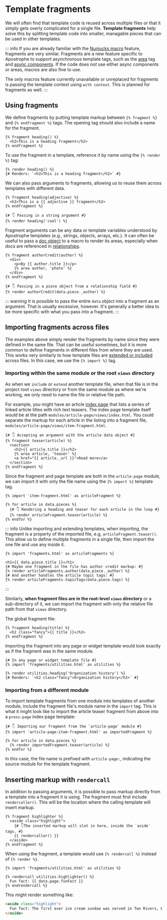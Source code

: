 # Template fragments

We will often find that template code is reused across multiple files or that it simply gets overly complicated for a single file. **Template fragments** help solve this by splitting template code into smaller, managable pieces that can be used in other templates.

::: info
If you are already familiar with the [Nunjucks macro](https://mozilla.github.io/nunjucks/templating.html#macro) feature, fragments are very similar. Fragments are a new feature specific to Apostrophe to support asynchronous template tags, such as the [area](/guide/areas-and-widgets.md#adding-areas-to-templates) tag and [async components](/guide/async-components.md). If the code does *not* use either async components or areas, macros are also fine to use.

The only macros feature currently unavailable or unreplaced for fragments is passing the template context using `with context`. This is planned for fragments as well.
:::

## Using fragments

We define fragments by putting template markup between `{% fragment %}` and `{% endfragment %}` tags. The opening tag should also include a name for the fragment.

``` nunjucks
{% fragment heading() %}
  <h2>This is a heading fragment</h2>
{% endfragment %}
```

To use the fragment in a template, reference it by name using the `{% render %}` tag:

``` nunjucks
{% render heading() %}
{# Renders: `<h2>This is a heading fragment</h2>` #}
```

We can also pass arguments to fragments, allowing us to reuse them across templates with different data.

``` nunjucks
{% fragment heading(adjective) %}
  <h2>This is a {{ adjective }} fragment</h2>
{% endfragment %}

{# 👇 Passing in a string argument #}
{% render heading('cool') %}
```

Fragment arguments can be any data or template variables understood by Apostrophe templates (e.g., strings, objects, arrays, etc.). It can often be useful to pass a [doc object](/reference/glossary.md#doc) to a macro to render its areas, especially when docs are referenced in [relationships](/guide/relationships.md).

``` nunjucks
{% fragment authorCredit(author) %}
  <div>
    <p>By {{ author.title }}</p>
    {% area author, 'photo' %}
  </div>
{% endfragment %}

{# 👇 Passing in a piece object from a relationship field #}
{% render authorCredit(data.piece._author) %}
```

<!-- ::: tip
Fragments also support keyword arguments, another [feature of Nunjucks macros](https://mozilla.github.io/nunjucks/templating.html#keyword-arguments). They can be used to establish default argument values as well as to skip positional arguments.

``` nunjucks
{% fragment listNumbers(first, second, third=3, fourth=4) %}
  <p>{{ first }} {{ second }} {{ third }} {{ fourth }}</p>
{% endfragment %}

{% render listNumbers(1, 2) %}
{# Renders: `<p>1 2 3 4</p> #}

{% render listNumbers(1, third=9) %}
{# Renders: `<p>1  9 4</p> #}
```
::: -->

::: warning
It is possible to pass the entire `data` object into a fragment as an argument. That is usually excessive, however. It's generally a better idea to be more specific with what you pass into a fragment.
:::

## Importing fragments across files

The examples above simply render the fragments by name since they were defined in the same file. That can be useful sometimes, but it is more common to define fragments in different files from where they are used. This works very similarly to how template files are [extended or included](/guide/templating.md#referencing-templates-across-modules) across files. In this case, we use the `{% import %}` tag.

### Importing within the same module or the root `views` directory

As when we `include` or `extend` another template file, when that file is in the project root `views` directory or from the same module as where we're working, we only need to name the file or relative file path.

For example, you might have an article [index page](/guide/piece-pages.md) that lists a series of linked article titles with rich text teasers. The index page template itself would be at the path `modules/article-page/views/index.html`. You could separate the markup for each article in the listing into a fragment file, `modules/article-page/views/item-fragment.html`.

<AposCodeBlock>

``` nunjucks
{# 👇 Accepting an argument with the article data object #}
{% fragment teaser(article) %}
  <section>
    <h2>{{ article.title }}</h2>
    {% area article, 'teaser' %}
    <a href="{{ article._url }}">Read more</a>
  </section>
{% endfragment %}
```
<template v-slot:caption>
modules/article-page/views/item-fragment.html
</template>
</AposCodeBlock>

Since the fragment and page template are both in the `article-page` module, we can import it with only the file name using the `{% import %}` template tag.

<AposCodeBlock>

``` nunjucks
{% import 'item-fragment.html' as articleFragment %}

{% for article in data.pieces %}
  {# 👇 Rendering a heading and teaser for each article in the loop #}
  {% render articleFragment.teaser(article) %}
{% endfor %}
```
<template v-slot:caption>
modules/article-page/views/index.html
</template>
</AposCodeBlock>

::: info
Unlike importing and extending templates, when importing, the fragment is a property of the imported file, e.g, `articleFragment.teaser()`. This allow us to define multiple fragments in a single file, then import the one file and use any inside it.

<AposCodeBlock>

``` nunjucks
{% import 'fragments.html' as articleFragments %}

<h1>{{ data.piece.title }}</h1>
{# Maybe one fragment in the file has author credit markup: #}
{% render articleFragments.author(data.piece._author) %}
{# And another handles the article topic tags: #}
{% render articleFragments.topicTags(data.piece.tags) %}
```
<template v-slot:caption>
modules/article-page/views/show.html
</template>
</AposCodeBlock>

:::

Similarly, **when fragment files are in the root-level `views` directory** or a sub-directory of it, we can import the fragment with only the relative file path from that `views` directory.

The global fragment file:

<AposCodeBlock>

``` nunjucks
{% fragment heading(title) %}
  <h2 class="fancy">{{ title }}</h2>
{% endfragment %}
```
<template v-slot:caption>
views/fragments/utilities.html
</template>
</AposCodeBlock>

Importing the fragment into any page or widget template would look exactly as if the fragment was in the same module.

``` nunjucks
{# In any page or widget template file #}
{% import 'fragments/utilities.html' as utilities %}

{% render utilities.heading('Organization history') %}
{# Renders: `<h2 class="fancy">Organization history</h2>` #}
```

### Importing from a different module

To import template fragments from one module into templates of another module, include the fragment file's module name in the `import` tag. This is what it might look like to import the article teaser fragment from above into a `press-page` index page template:

<AposCodeBlock>

``` nunjucks
{# 👇 Importing our fragment from the `article-page` module #}
{% import 'article-page:item-fragment.html' as importedFragment %}

{% for article in data.pieces %}
  {% render importedFragment.teaser(article) %}
{% endfor %}
```
<template v-slot:caption>
modules/press-page/views/index.html
</template>
</AposCodeBlock>

In this case, the file name is prefixed with `article-page:`, indicating the source module for the template fragment.

## Inserting markup with `rendercall`

In addition to passing arguments, it is possible to pass markup directly from a template into a fragment it is using. The fragment must first include `rendercaller()`. This will be the location where the calling template will insert markup.

<AposCodeBlock>

``` nunjucks
{% fragment highlighter %}
  <aside class="highlight">
    {# 👇The inserted markup will slot in here, inside the `aside` tags. #}
    {{ rendercaller() }}
  </aside>
{% endfragment %}
```
<template v-slot:caption>
/views/fragments/utilities.html
</template>
</AposCodeBlock>

When using the fragment, a template would use `{% rendercall %}` instead of `{% render %}`.

<AposCodeBlock>

``` nunjucks
{% import 'fragments/utilities.html' as utilities %}

{% rendercall utilities.highlighter() %}
  Fun fact: {{ data.page.funFact }}
{% endrendercall %}
```
<template v-slot:caption>
modules/default-page/views/page.html
</template>
</AposCodeBlock>

This might render something like:

```html
<aside class="highlight">
  Fun fact: The first ever ice cream sundae was served in Two Rivers, Wisconsin in 1881.
</aside>
```

